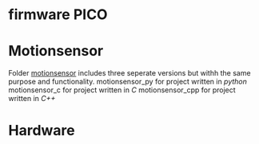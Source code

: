# firmware PICO
 
# Motionsensor
 Folder [motionsensor](https://github.com/JENSEN-IoT-Embedded-Project/firmware-pico/tree/main/ludde/motionsensor) includes three seperate versions but withh the same purpose and functionality.
motionsensor_py for project written in *python*
motionsensor_c for project written in *C*
motionsensor_cpp for project written in *C++*
# Hardware
